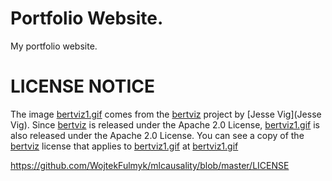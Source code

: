 # Portfolio Website.
My portfolio website.

# LICENSE NOTICE
The image [bertviz1.gif](https://github.com/WojtekFulmyk/wojtekfulmyk.github.io/blob/master/images/projects/bertviz1.gif) comes from the [bertviz](https://github.com/jessevig/bertviz) project by [Jesse Vig](Jesse Vig). Since [bertviz](https://github.com/jessevig/bertviz) is released under the Apache 2.0 License, [bertviz1.gif](https://github.com/WojtekFulmyk/wojtekfulmyk.github.io/blob/master/images/projects/bertviz1.gif) is also released under the Apache 2.0 License. You can see a copy of the [bertviz](https://github.com/jessevig/bertviz) license that applies to [bertviz1.gif](https://github.com/WojtekFulmyk/wojtekfulmyk.github.io/blob/master/images/projects/bertviz1.gif) at [bertviz1.gif](https://github.com/WojtekFulmyk/wojtekfulmyk.github.io/blob/master/LICENSE_for_bertviz1)

https://github.com/WojtekFulmyk/mlcausality/blob/master/LICENSE


